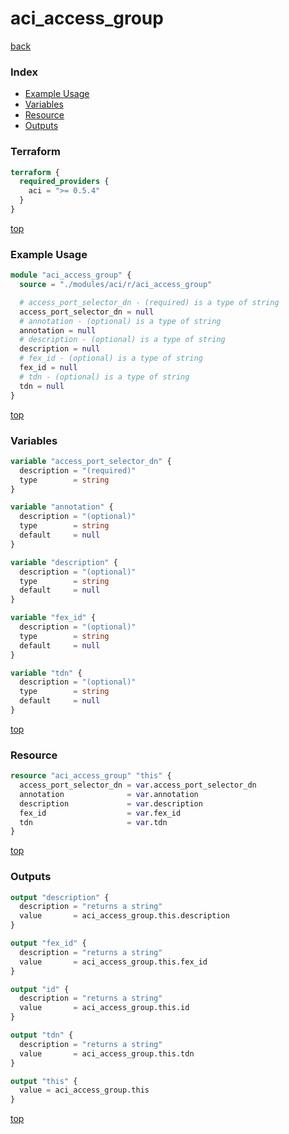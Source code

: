 # aci_access_group

[back](../aci.md)

### Index

- [Example Usage](#example-usage)
- [Variables](#variables)
- [Resource](#resource)
- [Outputs](#outputs)

### Terraform

```terraform
terraform {
  required_providers {
    aci = ">= 0.5.4"
  }
}
```

[top](#index)

### Example Usage

```terraform
module "aci_access_group" {
  source = "./modules/aci/r/aci_access_group"

  # access_port_selector_dn - (required) is a type of string
  access_port_selector_dn = null
  # annotation - (optional) is a type of string
  annotation = null
  # description - (optional) is a type of string
  description = null
  # fex_id - (optional) is a type of string
  fex_id = null
  # tdn - (optional) is a type of string
  tdn = null
}
```

[top](#index)

### Variables

```terraform
variable "access_port_selector_dn" {
  description = "(required)"
  type        = string
}

variable "annotation" {
  description = "(optional)"
  type        = string
  default     = null
}

variable "description" {
  description = "(optional)"
  type        = string
  default     = null
}

variable "fex_id" {
  description = "(optional)"
  type        = string
  default     = null
}

variable "tdn" {
  description = "(optional)"
  type        = string
  default     = null
}
```

[top](#index)

### Resource

```terraform
resource "aci_access_group" "this" {
  access_port_selector_dn = var.access_port_selector_dn
  annotation              = var.annotation
  description             = var.description
  fex_id                  = var.fex_id
  tdn                     = var.tdn
}
```

[top](#index)

### Outputs

```terraform
output "description" {
  description = "returns a string"
  value       = aci_access_group.this.description
}

output "fex_id" {
  description = "returns a string"
  value       = aci_access_group.this.fex_id
}

output "id" {
  description = "returns a string"
  value       = aci_access_group.this.id
}

output "tdn" {
  description = "returns a string"
  value       = aci_access_group.this.tdn
}

output "this" {
  value = aci_access_group.this
}
```

[top](#index)